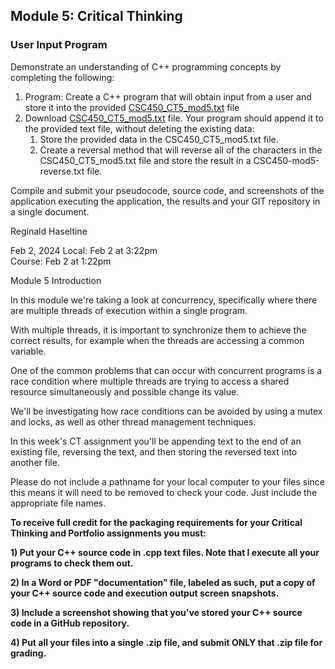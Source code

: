 ## Module 5: Critical Thinking

### User Input Program

Demonstrate an understanding of C++ programming concepts by completing the following:

1. Program: Create a C++ program that will obtain input from a user and store it into the provided [CSC450_CT5_mod5.txt](./CSC450_CT5_mod5.txt) file
2. Download [CSC450_CT5_mod5.txt](./CSC450_CT5_mod5.txt) file. Your program should append it to the provided text file, without deleting the existing data: 
   1. Store the provided data in the CSC450_CT5_mod5.txt file.
   2. Create a reversal method that will reverse all of the characters in the CSC450_CT5_mod5.txt file and store the result in a CSC450-mod5-reverse.txt file.

Compile and submit your pseudocode, source code, and screenshots of the application executing the application, the results and your GIT repository in a single document.

Reginald Haseltine         

Feb 2, 2024  Local: Feb 2 at 3:22pm<br>Course: Feb 2 at 1:22pm

Module 5 Introduction

In this module we're taking a look at concurrency, specifically where there are multiple threads of execution within a single program.

With multiple threads, it is important to synchronize them to achieve the correct results, for example when the threads are accessing a  common variable.

One of the common problems that can occur with concurrent programs is a race condition where multiple threads are trying to access a shared  resource simultaneously and possible change its value.

We'll be investigating how race conditions can be avoided by using a  mutex and locks, as well as other thread management techniques.

In this week's CT assignment you'll be appending text to the end of  an existing file, reversing the text, and then storing the reversed text into another file.

Please do not include a pathname for your local computer to your  files since this means it will need to be removed to check your code.  Just include the appropriate file names. 

**To receive full credit for the packaging requirements for your Critical Thinking and Portfolio assignments you must:**

**1) Put your C++ source code in .cpp text files. Note that I execute all your programs to check them out.**

**2) In a Word or PDF "documentation" file, labeled as such,** **put a copy of your C++ source code and execution output screen snapshots.**

**3) Include a screenshot showing that you've stored your C++ source code in a GitHub repository.**

**4) Put all your files into a single** **.zip file, and submit ONLY that .zip file for grading.**